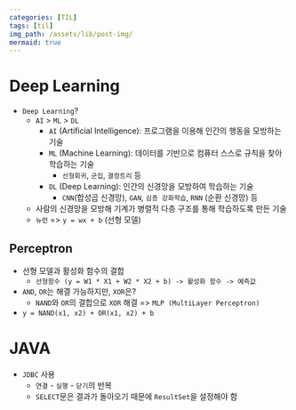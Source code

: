 ```yaml
---
categories: [TIL]
tags: [til]
img_path: /assets/lib/post-img/
mermaid: true
---
```


# Deep Learning

- `Deep Learning`?
  - `AI` > `ML` > `DL`
    - `AI` (Artificial Intelligence): 프로그램을 이용해 인간의 행동을 모방하는 기술
    - `ML` (Machine Learning): 데이터를 기반으로 컴퓨터 스스로 규칙을 찾아 학습하는 기술
      - `선형회귀`, `군집`, `결정트리` 등
    - `DL` (Deep Learning): 인간의 신경망을 모방하여 학습하는 기술
      - `CNN`(합성곱 신경망), `GAN`, `심층 강화학습`, `RNN` (순환 신경망) 등
  - 사람의 신경망을 모방해 기계가 병렬적 다층 구조를 통해 학습하도록 만든 기술
  - `뉴런` => `y = wx + b` (선형 모델)

## Perceptron

- 선형 모델과 활성화 함수의 결합
  - `선형함수 (y = W1 * X1 + W2 * X2 + b) -> 활성화 함수 -> 예측값`
- `AND`, `OR`는 해결 가능하지만, `XOR`은?
  - `NAND`와 `OR`의 결합으로 `XOR` 해결 => `MLP (MultiLayer Perceptron)`
- `y = NAND(x1, x2) + OR(x1, x2) + b`

# JAVA

- `JDBC` 사용
  - `연결` - `실행` - `닫기`의 반복
  - `SELECT`문은 결과가 돌아오기 때문에 `ResultSet`을 설정해야 함
